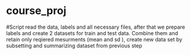 # course_proj

#Script read the data, labels and all necessary files, 
after that we prepare labels and create 2 datasets for train and test data.
Combine them and retain only reqiered mesurments (mean and sd ), 
create new data set by subsetting and summarizing dataset from previous step
